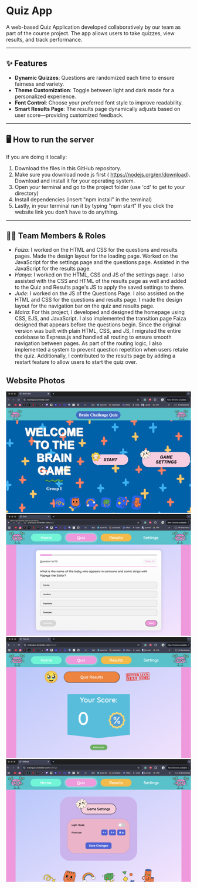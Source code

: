 # Quiz App

A web-based Quiz Application developed collaboratively by our team as part of the course project. The app allows users to take quizzes, view results, and track performance.

---

## ✨ Features

- **Dynamic Quizzes**: Questions are randomized each time to ensure fairness and variety.
- **Theme Customization**: Toggle between light and dark mode for a personalized experience.
- **Font Control**: Choose your preferred font style to improve readability.
- **Smart Results Page**: The results page dynamically adjusts based on user score—providing customized feedback.

---

## 🖥️ How to run the server
If you are doing it locally:
  1. Download the files in this GitHub repository.
  2. Make sure you download node.js first ( https://nodejs.org/en/download). Download and install it for your operating system.
  3. Open your terminal and go to the project folder (use 'cd' to get to your directory)
  4. Install dependencies (insert "npm install" in the terminal)
  5. Lastly, in your terminal run it by typing "npm start" 
If you click the website link you don't have to do anything. 

---

## 👩‍💻 Team Members & Roles

- *Faiza*: I worked on the HTML and CSS for the questions and results pages. Made the design layout for the loading page. Worked on the JavaScript for the settings page and the questions page. Assisted in the JavaScript for the results page. 
- *Hanya*: I worked on the HTML, CSS and JS of the settings page. I also assisted with the CSS and HTML of the results page as well and added to the Quiz and Results page's JS to apply the saved settings to there. 
- *Jude*: I worked on the JS of the Questions Page. I also assisted on the HTML and CSS for the questions and results page. I made the design layout for the navigation bar on the quiz and results page.
- *Maira*: For this project, I developed and designed the homepage using CSS, EJS, and JavaScript. I also implemented the transition page Faiza designed that appears before the questions begin. Since the original version was built with plain HTML, CSS, and JS, I migrated the entire codebase to Express.js and handled all routing to ensure smooth navigation between pages. As part of the routing logic, I also implemented a system to prevent question repetition when users retake the quiz. Additionally, I contributed to the results page by adding a restart feature to allow users to start the quiz over.

## Website Photos
![Alt text](website_photos/homepage.webp)
![Alt text](website_photos/quiz.webp)
![Alt text](website_photos/results.webp)
![Alt text](website_photos/settings.webp)
